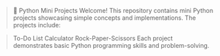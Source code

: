 >📁 Python Mini Projects
Welcome! This repository contains mini Python projects showcasing simple concepts and implementations. The projects include:

>To-Do List
Calculator
Rock-Paper-Scissors
Each project demonstrates basic Python programming skills and problem-solving.
